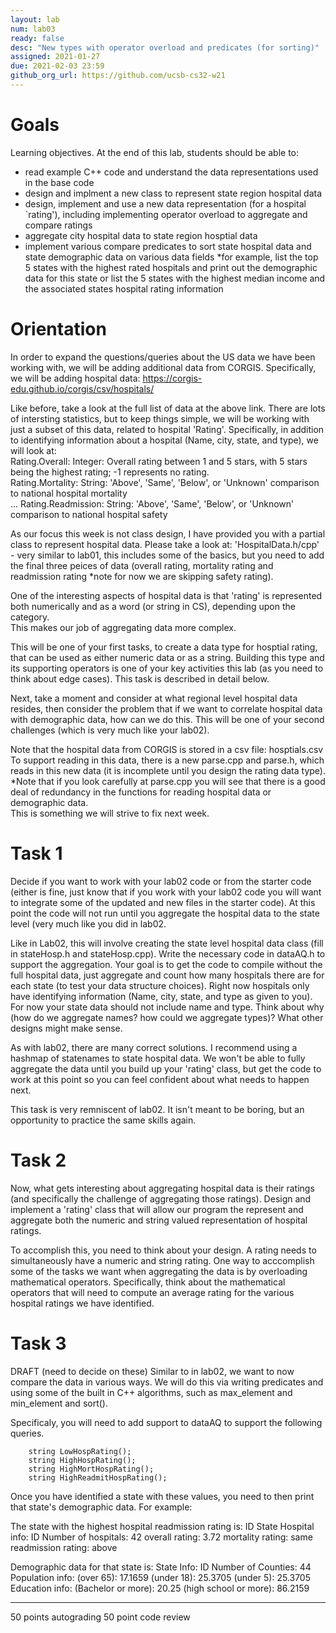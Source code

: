 ```yaml
---
layout: lab
num: lab03	
ready: false
desc: "New types with operator overload and predicates (for sorting)"
assigned: 2021-01-27 
due: 2021-02-03 23:59
github_org_url: https://github.com/ucsb-cs32-w21
---
```


Goals
=====

Learning objectives. At the end of this lab, students should be able to:

- read example C++ code and understand the data representations used in the base code
- design and implment a new class to represent state region hospital data
- design, implement and use a new data representation (for a hospital `rating'), including implementing operator overload to aggregate and compare ratings
- aggregate city hospital data to state region hosptial data
- implement various compare predicates to sort state hospital data and state demographic data on various data fields *for example, list the top 5 states with the highest rated hospitals and print out the demographic data for this state or list the 5 states with the highest median income and the associated states hospital rating information

Orientation
============
In order to expand the questions/queries about the US data we have been working with, we will be adding additional data from CORGIS.
Specifically, we will be adding hospital data: https://corgis-edu.github.io/corgis/csv/hospitals/

Like before, take a look at the full list of data at the above link.  There are lots of intersting statistics, but to keep things simple, we will be working 
with just a subset of this data, related to hospital 'Rating'.  Specifically, in addition to identifying information about a hospital 
(Name, city, state, and type), we will look  at:<br>
Rating.Overall: Integer: Overall rating between 1 and 5 stars, with 5 stars being the highest rating; -1 represents no rating. 	<br>
Rating.Mortality: String: 'Above', 'Same', 'Below', or 'Unknown' comparison to national hospital mortality <br>
...
Rating.Readmission: String: 'Above', 'Same', 'Below', or 'Unknown' comparison to national hospital safety 	<br>

As our focus this week is not class design, I have provided you with a partial class to represent hospital data.  Please take a look at:
'HospitalData.h/cpp' - very similar to lab01, this includes some of the basics, but you need to add the final three peices of data (overall rating,
mortality rating and readmission rating *note for now we are skipping safety rating).

One of the interesting aspects of hospital data is that 'rating' is represented both numerically and as a word (or string in CS), depending upon the category.  
This makes our job of aggregating data more complex. 

This will be one of your first tasks, to create a data type for hosptial rating, that can be used as either numeric data or as a string.  Building this
type and its supporting operators is one of your key activities this lab (as you need to think about edge cases).  This task is described in detail below.

Next, take a moment and consider at what regional level hospital data resides, then consider the
problem that if we want to correlate hospital data with demographic data, how can we do this.  This will be one of your second challenges (which is very much
like your lab02).

Note that the hospital data from CORGIS is stored in a csv file: hosptials.csv
To support reading in this data, there is a new parse.cpp and parse.h, which reads in this new data (it is incomplete until you design the rating data type). 
*Note that if you look carefully at parse.cpp you will
see that there is a good deal of redundancy in the functions for reading hospital data or demographic data.  
This is something we will strive to fix next week.  

Task 1
============
Decide if you want to work with your lab02 code or from the starter code (either is fine, just know that if you work with your lab02 code you will want to integrate
some of the updated and new files in the starter code).  At this point the code will not run until you aggregate the hospital data to the state level (very much like you did in lab02.  

Like in Lab02, this will involve creating the state level hospital data class (fill in stateHosp.h and stateHosp.cpp).  Write the necessary code in dataAQ.h to
support the aggregation. Your goal is to get the code to compile without the full hospital data, just aggregate and count how many hospitals there are for each state (to test your data structure choices).  Right now hospitals only have identifying information (Name, city, state, and type as given to you). 
For now your state data should not include name and type.  Think about why (how do we aggregate names? how could we aggregate types)? 
What other designs might make sense.

As with lab02, there are many correct solutions.  I recommend using a hashmap of statenames to state hospital data.  We won't be able to fully aggregate the data until you build up your 'rating' class, but get the code to work at this point so you can feel confident about what needs to happen next.  

This task is very remniscent of lab02.  It isn't meant to be boring, but an opportunity to practice the same skills again.

Task 2
============
Now, what gets interesting about aggregating hospital data is their ratings (and specifically the challenge of aggregating those ratings).
Design and implement a 'rating' class that will allow our program the represent and aggregate both the numeric and string valued representation of hospital ratings.

To accomplish this, you need to think about your design.  A rating needs to simultaneously have a numeric and string rating.  One way to acccomplish some of
the tasks we want when aggregating the data is by overloading mathematical operators.  Specifically, think about the mathematical operators that will need to compute an average rating for the various hospital ratings we have identified.

Task 3
============
DRAFT (need to decide on these)
Similar to in lab02, we want to now compare the data in various ways.  We will do this via writing predicates and using some of the built in C++ algorithms, such as max_element and min_element and sort().

Specificaly, you will need to add support to dataAQ to support the following queries.

```
    string LowHospRating();
    string HighHospRating();
    string HighMortHospRating();
    string HighReadmitHospRating();
```

Once you have identified a state with these values, you need to then print that state's demographic data.  For example:

The state with the highest hospital readmission rating is: ID
State Hospital info: ID
  Number of hospitals: 42
  overall rating: 3.72
  mortality rating: same
  readmission rating: above

Demographic data for that state is:
State Info: ID
Number of Counties: 44
Population info: 
(over 65): 17.1659
(under 18): 25.3705
(under 5): 25.3705
Education info: 
(Bachelor or more): 20.25
(high school or more): 86.2159

------
50 points autograding
50 point code review
